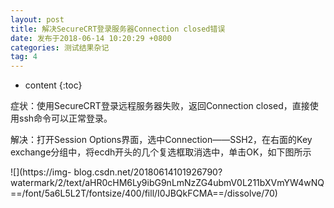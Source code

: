 ```yaml
---
layout: post
title: 解决SecureCRT登录服务器Connection closed错误
date: 发布于2018-06-14 10:20:29 +0800
categories: 测试结果杂记
tag: 4
---
```


* content
{:toc}

症状：使用SecureCRT登录远程服务器失败，返回Connection closed，直接使用ssh命令可以正常登录。
<!-- more -->


解决：打开Session Options界面，选中Connection——SSH2，在右面的Key
exchange分组中，将ecdh开头的几个复选框取消选中，单击OK，如下图所示

![](https://img-
blog.csdn.net/20180614101926790?watermark/2/text/aHR0cHM6Ly9ibG9nLmNzZG4ubmV0L211bXVmYW4wNQ==/font/5a6L5L2T/fontsize/400/fill/I0JBQkFCMA==/dissolve/70)

